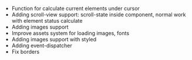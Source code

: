 * Function for calculate current elements under cursor
* Adding scroll-view support: scroll-state inside component, normal work with element status calculate
* Adding images support 
* Improve assets system for loading images, fonts
* Adding images support with styled
* Adding event-dispatcher
* Fix borders